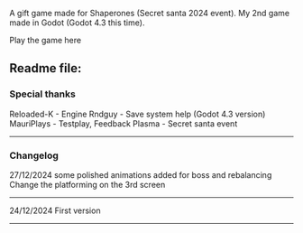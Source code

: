A gift game made for Shaperones (Secret santa 2024 event).
My 2nd game made in Godot (Godot 4.3 this time).

Play the game here

## Readme file:

### Special thanks

Reloaded-K - Engine
Rndguy - Save system help (Godot 4.3 version)
MauriPlays - Testplay, Feedback
Plasma - Secret santa event

__________________________________________________________________________________________________________


### Changelog

27/12/2024
some polished animations added for boss and rebalancing
Change the platforming on the 3rd screen

----------------------------------------------------------------------------------------------

24/12/2024
First version

----------------------------------------------------------------------------------------------

